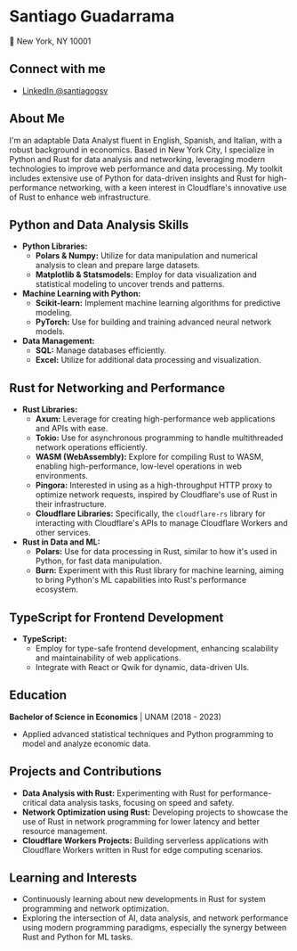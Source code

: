 # Santiago Guadarrama

📍 New York, NY 10001  

## Connect with me
- [LinkedIn @santiagogsv](https://www.linkedin.com/in/santiagogsv)

## About Me
I'm an adaptable Data Analyst fluent in English, Spanish, and Italian, with a robust background in economics. Based in New York City, I specialize in Python and Rust for data analysis and networking, leveraging modern technologies to improve web performance and data processing. My toolkit includes extensive use of Python for data-driven insights and Rust for high-performance networking, with a keen interest in Cloudflare's innovative use of Rust to enhance web infrastructure.

## Python and Data Analysis Skills
- **Python Libraries:** 
  - **Polars & Numpy:** Utilize for data manipulation and numerical analysis to clean and prepare large datasets.
  - **Matplotlib & Statsmodels:** Employ for data visualization and statistical modeling to uncover trends and patterns.
- **Machine Learning with Python:**
  - **Scikit-learn:** Implement machine learning algorithms for predictive modeling.
  - **PyTorch:** Use for building and training advanced neural network models.
- **Data Management:** 
  - **SQL:** Manage databases efficiently.
  - **Excel:** Utilize for additional data processing and visualization.

## Rust for Networking and Performance
- **Rust Libraries:**
  - **Axum:** Leverage for creating high-performance web applications and APIs with ease.
  - **Tokio:** Use for asynchronous programming to handle multithreaded network operations efficiently.
  - **WASM (WebAssembly):** Explore for compiling Rust to WASM, enabling high-performance, low-level operations in web environments.
  - **Pingora:** Interested in using as a high-throughput HTTP proxy to optimize network requests, inspired by Cloudflare's use of Rust in their infrastructure.
  - **Cloudflare Libraries:** Specifically, the `cloudflare-rs` library for interacting with Cloudflare's APIs to manage Cloudflare Workers and other services.
- **Rust in Data and ML:**
  - **Polars:** Use for data processing in Rust, similar to how it's used in Python, for fast data manipulation.
  - **Burn:** Experiment with this Rust library for machine learning, aiming to bring Python's ML capabilities into Rust's performance ecosystem.

## TypeScript for Frontend Development
- **TypeScript:** 
  - Employ for type-safe frontend development, enhancing scalability and maintainability of web applications.
  - Integrate with React or Qwik for dynamic, data-driven UIs.

## Education
**Bachelor of Science in Economics** | UNAM (2018 - 2023)
- Applied advanced statistical techniques and Python programming to model and analyze economic data.

## Projects and Contributions
- **Data Analysis with Rust:** Experimenting with Rust for performance-critical data analysis tasks, focusing on speed and safety.
- **Network Optimization using Rust:** Developing projects to showcase the use of Rust in network programming for lower latency and better resource management.
- **Cloudflare Workers Projects:** Building serverless applications with Cloudflare Workers written in Rust for edge computing scenarios.

## Learning and Interests
- Continuously learning about new developments in Rust for system programming and network optimization.
- Exploring the intersection of AI, data analysis, and network performance using modern programming paradigms, especially the synergy between Rust and Python for ML tasks.
